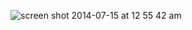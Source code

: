 ![screen shot 2014-07-15 at 12 55 42 am](https://cloud.githubusercontent.com/assets/1994225/3580725/5867abf8-0bdc-11e4-94d0-d0fed861b9b2.png)
